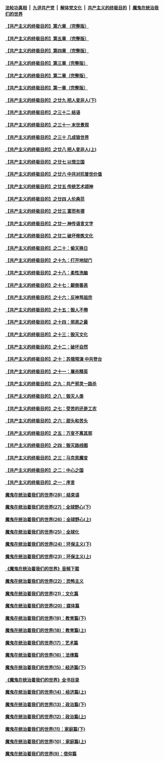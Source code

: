 ####  [法轮功真相](../../../../basic/blob/master/README.md?t=06180731) &nbsp;|&nbsp; [九评共产党](../../../../9ping.md/blob/master/README.md?t=06180731) &nbsp;|&nbsp; [解体党文化](../../../../jtdwh.md/blob/master/README.md?t=06180731)  &nbsp;|&nbsp; [共产主义的终极目的](../../../../gczydzjmd.md/blob/master/README.md?t=06180731) &nbsp;|&nbsp; [魔鬼在统治我们的世界](../../../../mgztzwmdsj.md/blob/master/README.md?t=06180731) 

#### [【共产主义的终极目的】第六章 （完整版）](../pages/nsc422/n11428913.md?t=06180731) 

#### [【共产主义的终极目的】第五章 （完整版）](../pages/nsc422/n11428912.md?t=06180731) 

#### [【共产主义的终极目的】第四章 （完整版）](../pages/nsc422/n11428907.md?t=06180731) 

#### [【共产主义的终极目的】第三章（完整版）](../pages/nsc422/n11428848.md?t=06180731) 

#### [【共产主义的终极目的】第二章（完整版）](../pages/nsc422/n11428831.md?t=06180731) 

#### [【共产主义的终极目的】第一章（完整版）](../pages/nsc422/n11417651.md?t=06180731) 

#### [【共产主义的终极目的】之廿九 把人变非人(下)](../pages/nsc422/n11344140.md?t=06180731) 

#### [【共产主义的终极目的】之三十二 结语](../pages/nsc422/n11360535.md?t=06180731) 

#### [【共产主义的终极目的】之三十一 末世景观](../pages/nsc422/n11351129.md?t=06180731) 

#### [【共产主义的终极目的】之三十 几成狼世界](../pages/nsc422/n11348280.md?t=06180731) 

#### [【共产主义的终极目的】之廿八 把人变非人(上)](../pages/nsc422/n11340492.md?t=06180731) 

#### [【共产主义的终极目的】之廿七 以恨立国](../pages/nsc422/n11336944.md?t=06180731) 

#### [【共产主义的终极目的】之廿六 中共对抗普世价值](../pages/nsc422/n11324785.md?t=06180731) 

#### [【共产主义的终极目的】之廿五 传统艺术颂神](../pages/nsc422/n11296396.md?t=06180731) 

#### [【共产主义的终极目的】之廿四 人伦典范](../pages/nsc422/n11296397.md?t=06180731) 

#### [【共产主义的终极目的】之廿三 富而有德](../pages/nsc422/n11283598.md?t=06180731) 

#### [【共产主义的终极目的】之廿一 神传语言文字](../pages/nsc422/n11263265.md?t=06180731) 

#### [【共产主义的终极目的】之廿二 破坏修炼文化](../pages/nsc422/n11245728.md?t=06180731) 

#### [【共产主义的终极目的】之二十：偷天换日](../pages/nsc422/n11238846.md?t=06180731) 

#### [【共产主义的终极目的】之十九：打开地狱门](../pages/nsc422/n11206376.md?t=06180731) 

#### [【共产主义的终极目的】之十八：柔性洗脑](../pages/nsc422/n11199994.md?t=06180731) 

#### [【共产主义的终极目的】之十七：颠倒善恶](../pages/nsc422/n11179782.md?t=06180731) 

#### [【共产主义的终极目的】之十六：反神骂祖宗](../pages/nsc422/n11166798.md?t=06180731) 

#### [【共产主义的终极目的】之十五：毁人不倦](../pages/nsc422/n11166792.md?t=06180731) 

#### [【共产主义的终极目的】之十四：邪恶之最](../pages/nsc422/n11150249.md?t=06180731) 

#### [【共产主义的终极目的】之十三：毁灭文化](../pages/nsc422/n11135227.md?t=06180731) 

#### [【共产主义的终极目的】之十二：破坏自然](../pages/nsc422/n11135214.md?t=06180731) 

#### [【共产主义的终极目的】之十：苏俄预演 中共登台](../pages/nsc422/n11118424.md?t=06180731) 

#### [【共产主义的终极目的】之十一：屠杀精英](../pages/nsc422/n11118442.md?t=06180731) 

#### [【共产主义的终极目的】之九：共产邪灵一路杀](../pages/nsc422/n11114139.md?t=06180731) 

#### [【共产主义的终极目的】之八：毁灭人类](../pages/nsc422/n11108503.md?t=06180731) 

#### [【共产主义的终极目的】之七：受苦的还是工农](../pages/nsc422/n11101809.md?t=06180731) 

#### [【共产主义的终极目的】之六：甜头和苦头](../pages/nsc422/n11096971.md?t=06180731) 

#### [【共产主义的终极目的】之五：万变不离其邪](../pages/nsc422/n11091285.md?t=06180731) 

#### [【共产主义的终极目的】之四：毁灭路线图](../pages/nsc422/n11086284.md?t=06180731) 

#### [【共产主义的终极目的】之三：马克思魔变](../pages/nsc422/n11061941.md?t=06180731) 

#### [【共产主义的终极目的】之二：中心之国](../pages/nsc422/n11047728.md?t=06180731) 

#### [【共产主义的终极目的】之一：序言](../pages/nsc422/n11086077.md?t=06180731) 

#### [魔鬼在统治着我们的世界(28)：结束语](../pages/nsc422/n10936246.md?t=06180731) 

#### [魔鬼在统治着我们的世界(27)：全球野心(下)](../pages/nsc422/n10928319.md?t=06180731) 

#### [魔鬼在统治着我们的世界(26)：全球野心(上)](../pages/nsc422/n10900318.md?t=06180731) 

#### [魔鬼在统治着我们的世界(25)：全球化](../pages/nsc422/n10788205.md?t=06180731) 

#### [魔鬼在统治着我们的世界(24)：环保主义(下)](../pages/nsc422/n10695307.md?t=06180731) 

#### [魔鬼在统治着我们的世界(23)：环保主义(上)](../pages/nsc422/n10688613.md?t=06180731) 

#### [《魔鬼在统治着我们的世界》音频下载](../pages/nsc422/n10635553.md?t=06180731) 

#### [魔鬼在统治着我们的世界(22)：恐怖主义](../pages/nsc422/n10614727.md?t=06180731) 

#### [魔鬼在统治着我们的世界(21)：文化篇](../pages/nsc422/n10597706.md?t=06180731) 

#### [魔鬼在统治着我们的世界(20)：媒体篇](../pages/nsc422/n10586579.md?t=06180731) 

#### [魔鬼在统治着我们的世界(19)：教育篇(下)](../pages/nsc422/n10564808.md?t=06180731) 

#### [魔鬼在统治着我们的世界(18)：教育篇(上)](../pages/nsc422/n10526970.md?t=06180731) 

#### [魔鬼在统治着我们的世界(17)：艺术篇](../pages/nsc422/n10499093.md?t=06180731) 

#### [魔鬼在统治着我们的世界(16)：法律篇](../pages/nsc422/n10485969.md?t=06180731) 

#### [魔鬼在统治着我们的世界(15)：经济篇(下)](../pages/nsc422/n10469975.md?t=06180731) 

#### [《魔鬼在统治着我们的世界》全书目录](../pages/nsc422/n10464261.md?t=06180731) 

#### [魔鬼在统治着我们的世界(14)：经济篇(上)](../pages/nsc422/n10457370.md?t=06180731) 

#### [魔鬼在统治着我们的世界(13)：政治篇(下)](../pages/nsc422/n10448270.md?t=06180731) 

#### [魔鬼在统治着我们的世界(12)：政治篇(上)](../pages/nsc422/n10444576.md?t=06180731) 

#### [魔鬼在统治着我们的世界(11)：家庭篇(下)](../pages/nsc422/n10440961.md?t=06180731) 

#### [魔鬼在统治着我们的世界(10)：家庭篇(上)](../pages/nsc422/n10435448.md?t=06180731) 

#### [魔鬼在统治着我们的世界(9)：信仰篇](../pages/nsc422/n10432159.md?t=06180731) 

